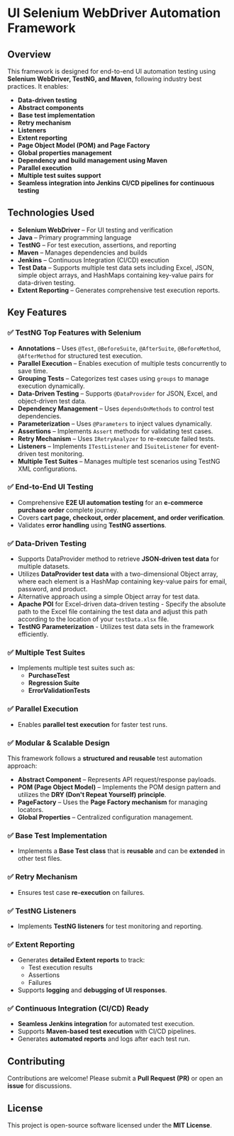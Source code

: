 # UI Selenium WebDriver Automation Framework

## Overview
This framework is designed for end-to-end UI automation testing using **Selenium WebDriver, TestNG, and Maven**, following industry best practices. It enables:
- **Data-driven testing**
- **Abstract components**
- **Base test implementation**
- **Retry mechanism**
- **Listeners**
- **Extent reporting**
- **Page Object Model (POM) and Page Factory**
- **Global properties management**
- **Dependency and build management using Maven**
- **Parallel execution**
- **Multiple test suites support**
- **Seamless integration into Jenkins CI/CD pipelines for continuous testing**

## Technologies Used
- **Selenium WebDriver** – For UI testing and verification
- **Java** – Primary programming language
- **TestNG** – For test execution, assertions, and reporting
- **Maven** – Manages dependencies and builds
- **Jenkins** – Continuous Integration (CI/CD) execution
- **Test Data** – Supports multiple test data sets including Excel, JSON, simple object arrays, and HashMaps containing key-value pairs for data-driven testing.
- **Extent Reporting** – Generates comprehensive test execution reports.

## Key Features

### ✅ TestNG Top Features with Selenium
- **Annotations** – Uses `@Test`, `@BeforeSuite`, `@AfterSuite`, `@BeforeMethod`, `@AfterMethod` for structured test execution.
- **Parallel Execution** – Enables execution of multiple tests concurrently to save time.
- **Grouping Tests** – Categorizes test cases using `groups` to manage execution dynamically.
- **Data-Driven Testing** – Supports `@DataProvider` for JSON, Excel, and object-driven test data.
- **Dependency Management** – Uses `dependsOnMethods` to control test dependencies.
- **Parameterization** – Uses `@Parameters` to inject values dynamically.
- **Assertions** – Implements `Assert` methods for validating test cases.
- **Retry Mechanism** – Uses `IRetryAnalyzer` to re-execute failed tests.
- **Listeners** – Implements `ITestListener` and `ISuiteListener` for event-driven test monitoring.
- **Multiple Test Suites** – Manages multiple test scenarios using TestNG XML configurations.

### ✅ End-to-End UI Testing
- Comprehensive **E2E UI automation testing** for an **e-commerce purchase order** complete journey.
- Covers **cart page, checkout, order placement, and order verification**.
- Validates **error handling** using **TestNG assertions**.

### ✅ Data-Driven Testing 
- Supports DataProvider method to retrieve **JSON-driven test data** for multiple datasets.
- Utilizes **DataProvider test data** with a two-dimensional Object array, where each element is a HashMap containing key-value pairs for email, password, and product.
- Alternative approach using a simple Object array for test data.
- **Apache POI** for Excel-driven data-driven testing - Specify the absolute path to the Excel file containing the test data and adjust this path according to the location of your `testData.xlsx` file.
- **TestNG Parameterization** - Utilizes test data sets in the framework efficiently.

### ✅ Multiple Test Suites
- Implements multiple test suites such as:
  - **PurchaseTest**
  - **Regression Suite**
  - **ErrorValidationTests**

### ✅ Parallel Execution
- Enables **parallel test execution** for faster test runs.

### ✅ Modular & Scalable Design
This framework follows a **structured and reusable** test automation approach:
- **Abstract Component** – Represents API request/response payloads.
- **POM (Page Object Model)** – Implements the POM design pattern and utilizes the **DRY (Don't Repeat Yourself) principle**.
- **PageFactory** – Uses the **Page Factory mechanism** for managing locators.
- **Global Properties** – Centralized configuration management.

### ✅ Base Test Implementation
- Implements a **Base Test class** that is **reusable** and can be **extended** in other test files.

### ✅ Retry Mechanism
- Ensures test case **re-execution** on failures.

### ✅ TestNG Listeners
- Implements **TestNG listeners** for test monitoring and reporting.

### ✅ Extent Reporting
- Generates **detailed Extent reports** to track:
  - Test execution results
  - Assertions
  - Failures
- Supports **logging** and **debugging of UI responses**.

### ✅ Continuous Integration (CI/CD) Ready
- **Seamless Jenkins integration** for automated test execution.
- Supports **Maven-based test execution** with CI/CD pipelines.
- Generates **automated reports** and logs after each test run.

## Contributing
Contributions are welcome! Please submit a **Pull Request (PR)** or open an **issue** for discussions.

## License
This project is open-source software licensed under the **MIT License**.

